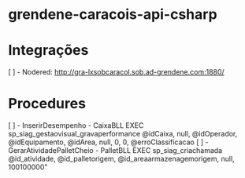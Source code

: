# grendene-caracois-api-csharp

# Integrações
[ ] - Nodered: http://gra-lxsobcaracol.sob.ad-grendene.com:1880/

# Procedures
[ ] - InserirDesempenho - CaixaBLL
EXEC sp_siag_gestaovisual_gravaperformance @idCaixa, null, @idOperador, @idEquipamento, @idArea, null, 0, 0, @erroClassificacao
[ ] - GerarAtividadePalletCheio - PalletBLL
EXEC sp_siag_criachamada @id_atividade, @id_palletorigem, @id_areaarmazenagemorigem, null, 100100000"